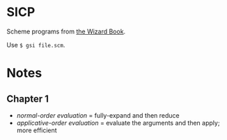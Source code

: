 # SICP
Scheme programs from [the Wizard Book](https://en.wikipedia.org/wiki/Structure_and_Interpretation_of_Computer_Programs).

Use `$ gsi file.scm`.

# Notes
## Chapter 1
- *normal-order evaluation* = fully-expand and then reduce
- *applicative-order evaluation* = evaluate the arguments and then apply; more efficient